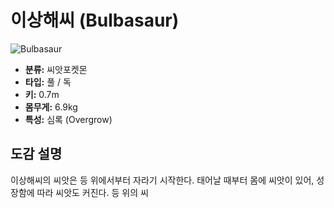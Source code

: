 # 이상해씨 (Bulbasaur)

![Bulbasaur](https://assets.pokemon.com/assets/cms2/img/pokedex/full/001.png)

- **분류:** 씨앗포켓몬
- **타입:** 풀 / 독
- **키:** 0.7m
- **몸무게:** 6.9kg
- **특성:** 심록 (Overgrow)

## 도감 설명
이상해씨의 씨앗은 등 위에서부터 자라기 시작한다. 태어날 때부터 몸에 씨앗이 있어, 성장함에 따라 씨앗도 커진다. 등 위의 씨
